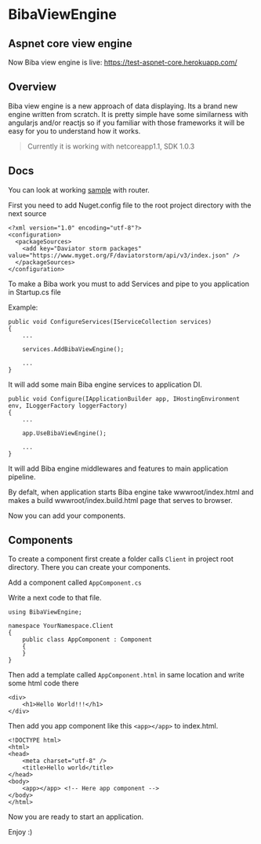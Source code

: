 # BibaViewEngine
## Aspnet core view engine

Now Biba view engine is live: https://test-aspnet-core.herokuapp.com/

## Overview

Biba view engine is a new approach of data displaying. Its a brand new engine written from scratch. It is pretty simple have some similarness with angularjs and/or reactjs so if you familiar with those frameworks it will be easy for you to understand how it works.

> Currently it is working with netcoreapp1.1, SDK 1.0.3

## Docs

You can look at working [sample](https://github.com/daviatorstorm/BibaViewEngineSample) with router.

First you need to add Nuget.config file to the root project directory with the next source

```
<?xml version="1.0" encoding="utf-8"?>
<configuration>
  <packageSources>
    <add key="Daviator storm packages" value="https://www.myget.org/F/daviatorstorm/api/v3/index.json" />
  </packageSources>
</configuration>
```

To make a Biba work you must to add Services and pipe to you application in Startup.cs file

Example: 

```
public void ConfigureServices(IServiceCollection services)
{
    ...

    services.AddBibaViewEngine();

    ...
}
```

It will add some main Biba engine services to application DI.

```
public void Configure(IApplicationBuilder app, IHostingEnvironment env, ILoggerFactory loggerFactory)
{
    ...

    app.UseBibaViewEngine();

    ...
}
```

It will add Biba engine middlewares and features to main application pipeline.

By defalt, when application starts Biba engine take wwwroot/index.html and makes a build wwwroot/index.build.html page that serves to browser.

Now you can add your components.

## Components

To create a component first create a folder calls `Client` in project root directory. There you can create your components.

Add a component called `AppComponent.cs`

Write a next code to that file.

```
using BibaViewEngine;

namespace YourNamespace.Client
{
    public class AppComponent : Component
    {
    }
}
```
Then add a template called `AppComponent.html` in same location and write some html code there

```
<div>
    <h1>Hello World!!!</h1>
</div>
```

Then add you app component like this `<app></app>` to index.html.

```
<!DOCTYPE html>
<html>
<head>
    <meta charset="utf-8" />
    <title>Hello world</title>
</head>
<body>
    <app></app> <!-- Here app component -->
</body>
</html>
```

Now you are ready to start an application.

Enjoy :)
